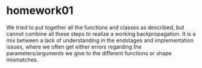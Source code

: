 # homework01

We tried to put together all the functions and classes as described, but cannot combine all these steps to realize a working backpropagation. It is a mix between a lack of understanding in the endstages and implementation issues, where we often get either errors regarding the parameters/arguments we give to the different functions or shape mismatches.
